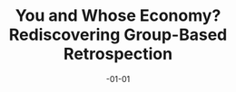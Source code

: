 ---
title: You and Whose Economy? Rediscovering Group-Based Retrospection
authors:
- Christoffer H. Dausgaard
date: -01-01
publishDate: '2024-05-18T19:09:55.105194Z'
publication_types:
- manuscript
publication: "*Working paper*"
abstract: 
summary: 
tags: economic voting, social groups
featured: true
---